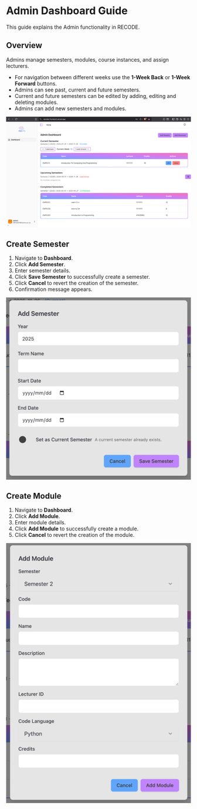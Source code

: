 # Admin Dashboard Guide

This guide explains the Admin functionality in RECODE.

## Overview

Admins manage semesters, modules, course instances, and assign lecturers.  
- For navigation between different weeks use the **1-Week Back** or **1-Week Forward** buttons.
- Admins can see past, current and future semesters.
- Current and future semesters can be edited by adding, editing and deleting modules.
- Admins can add new semesters and modules.

![Admin Create Dashboard](images/dashboard.png)

## Create Semester

1. Navigate to **Dashboard**.
2. Click **Add Semester**.
3. Enter semester details.
4. Click **Save Semester** to successfully create a semester.
5. Click **Cancel** to revert the creation of the semester.
6. Confirmation message appears.

![Admin Create Semester](images/addSemester.png)

## Create Module

1. Navigate to **Dashboard**.
2. Click **Add Module**.
3. Enter module details.
4. Click **Add Module** to successfully create a module.
5. Click **Cancel** to revert the creation of the module.

![Admin Create Module](images/addModule.png)

